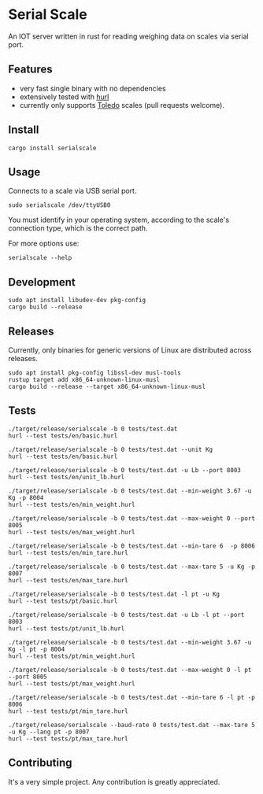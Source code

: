 # Serial Scale
An IOT server written in rust for reading weighing data on scales via serial
port.

## Features
 - very fast single binary with no dependencies
 - extensively tested with [hurl](https://github.com/Orange-OpenSource/hurl)
 - currently only supports
[Toledo](https://en.wikipedia.org/wiki/Mettler_Toledo) scales
(pull requests welcome).

## Install
```
cargo install serialscale
```

## Usage
Connects to a scale via USB serial port.

```
sudo serialscale /dev/ttyUSB0
```

You must identify in your operating system, according to the scale's connection
type, which is the correct path.

For more options use:

```
serialscale --help
```

## Development
```
sudo apt install libudev-dev pkg-config
cargo build --release
```

## Releases
Currently, only binaries for generic versions of Linux are distributed across
releases.
```
sudo apt install pkg-config libssl-dev musl-tools
rustup target add x86_64-unknown-linux-musl
cargo build --release --target x86_64-unknown-linux-musl
```

## Tests
```
./target/release/serialscale -b 0 tests/test.dat
hurl --test tests/en/basic.hurl

./target/release/serialscale -b 0 tests/test.dat --unit Kg
hurl --test tests/en/basic.hurl

./target/release/serialscale -b 0 tests/test.dat -u Lb --port 8003
hurl --test tests/en/unit_lb.hurl

./target/release/serialscale -b 0 tests/test.dat --min-weight 3.67 -u Kg -p 8004
hurl --test tests/en/min_weight.hurl

./target/release/serialscale -b 0 tests/test.dat --max-weight 0 --port 8005
hurl --test tests/en/max_weight.hurl

./target/release/serialscale -b 0 tests/test.dat --min-tare 6  -p 8006
hurl --test tests/en/min_tare.hurl

./target/release/serialscale -b 0 tests/test.dat --max-tare 5 -u Kg -p 8007
hurl --test tests/en/max_tare.hurl

./target/release/serialscale -b 0 tests/test.dat -l pt -u Kg
hurl --test tests/pt/basic.hurl

./target/release/serialscale -b 0 tests/test.dat -u Lb -l pt --port 8003
hurl --test tests/pt/unit_lb.hurl

./target/release/serialscale -b 0 tests/test.dat --min-weight 3.67 -u Kg -l pt -p 8004
hurl --test tests/pt/min_weight.hurl

./target/release/serialscale -b 0 tests/test.dat --max-weight 0 -l pt --port 8005
hurl --test tests/pt/max_weight.hurl

./target/release/serialscale -b 0 tests/test.dat --min-tare 6 -l pt -p 8006
hurl --test tests/pt/min_tare.hurl

./target/release/serialscale --baud-rate 0 tests/test.dat --max-tare 5 -u Kg --lang pt -p 8007
hurl --test tests/pt/max_tare.hurl
```

## Contributing
It's a very simple project. Any contribution is greatly appreciated.
